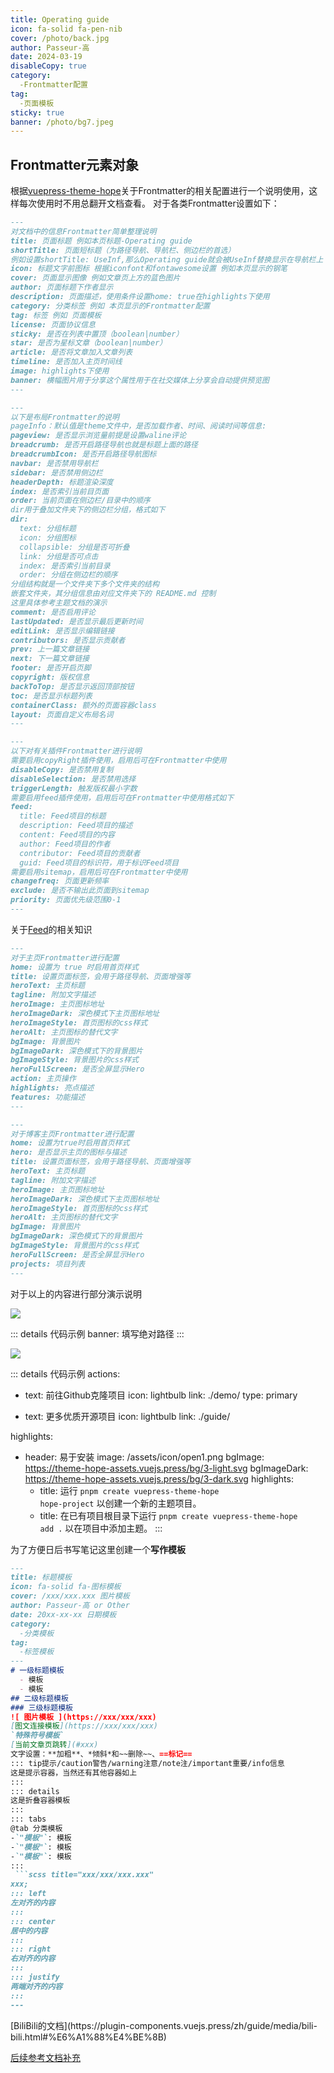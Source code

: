 ```yaml
---
title: Operating guide
icon: fa-solid fa-pen-nib
cover: /photo/back.jpg
author: Passeur-高
date: 2024-03-19
disableCopy: true
category: 
  -Frontmatter配置
tag: 
  -页面模板
sticky: true
banner: /photo/bg7.jpeg
---
```


## Frontmatter元素对象

根据[vuepress-theme-hope](https://theme-hope.vuejs.press/zh/config/frontmatter/info.html)关于Frontmatter的相关配置进行一个说明使用，这样每次使用时不用总翻开文档查看。
对于各类Frontmatter设置如下：

```md
---
对文档中的信息Frontmatter简单整理说明
title: 页面标题 例如本页标题-Operating guide
shortTitle: 页面短标题（为路径导航、导航栏、侧边栏的首选）
例如设置shortTitle: UseInf,那么Operating guide就会被UseInf替换显示在导航栏上
icon: 标题文字前图标 根据iconfont和fontawesome设置 例如本页显示的钢笔
cover: 页面显示图像 例如文章页上方的蓝色图片
author: 页面标题下作者显示
description: 页面描述，使用条件设置home: true在highlights下使用
category: 分类标签 例如 本页显示的Frontmatter配置
tag: 标签 例如 页面模板
license: 页面协议信息
sticky: 是否在列表中置顶（boolean|number）
star: 是否为星标文章（boolean|number）
article: 是否将文章加入文章列表
timeline: 是否加入主页时间线
image: highlights下使用
banner: 横幅图片用于分享这个属性用于在社交媒体上分享会自动提供预览图
---
```

```md
---
以下是布局Frontmatter的说明
pageInfo：默认值是theme文件中，是否加载作者、时间、阅读时间等信息:
pageview: 是否显示浏览量前提是设置waline评论
breadcrumb: 是否开启路径导航也就是标题上面的路径
breadcrumbIcon: 是否开启路径导航图标
navbar: 是否禁用导航栏
sidebar: 是否禁用侧边栏
headerDepth: 标题渲染深度
index: 是否索引当前目页面
order: 当前页面在侧边栏/目录中的顺序
dir用于叠加文件夹下的侧边栏分组，格式如下
dir:
  text: 分组标题
  icon: 分组图标
  collapsible: 分组是否可折叠
  link: 分组是否可点击
  index: 是否索引当前目录
  order: 分组在侧边栏的顺序
分组结构就是一个文件夹下多个文件夹的结构
嵌套文件夹，其分组信息由对应文件夹下的 README.md 控制
这里具体参考主题文档的演示
comment: 是否启用评论
lastUpdated: 是否显示最后更新时间
editLink: 是否显示编辑链接
contributors: 是否显示贡献者
prev: 上一篇文章链接
next: 下一篇文章链接
footer: 是否开启页脚
copyright: 版权信息
backToTop: 是否显示返回顶部按钮
toc: 是否显示标题列表
containerClass: 额外的页面容器class
layout: 页面自定义布局名词
---
```

```md
---
以下对有关插件Frontmatter进行说明
需要启用copyRight插件使用，启用后可在Frontmatter中使用
disableCopy: 是否禁用复制
disableSelection: 是否禁用选择
triggerLength: 触发版权最小字数
需要启用feed插件使用，启用后可在Frontmatter中使用格式如下
feed:
  title: Feed项目的标题
  description: Feed项目的描述
  content: Feed项目的内容
  author: Feed项目的作者
  contributor: Feed项目的贡献者
  guid: Feed项目的标识符，用于标识Feed项目
需要启用sitemap，启用后可在Frontmatter中使用
changefreq: 页面更新频率
exclude: 是否不输出此页面到sitemap
priority: 页面优先级范围0-1
---
```
关于[Feed](https://phuker.github.io/posts/web-feed.html#:~:text=%E7%AE%80%E5%8D%95%E5%9C%B0%E8%AF%B4%EF%BC%8Cfeed%20%E6%98%AF%E7%94%A8%E6%9D%A5%E5%85%B3%E6%B3%A8%E5%92%8C%E8%AE%A2%E9%98%85%E7%BD%91%E7%AB%99%E7%9A%84%E5%B7%A5%E5%85%B7%EF%BC%8C%E6%9C%80%E5%85%B8%E5%9E%8B%E7%9A%84%E5%B0%B1%E6%98%AF%E7%94%A8%E6%9D%A5%E8%AE%A2%E9%98%85%E5%8D%9A%E5%AE%A2%E6%96%87%E7%AB%A0%E3%80%82%20%E5%BE%88%E5%A4%9A%E4%BA%BA%E9%81%87%E5%88%B0%E5%A5%BD%E7%BD%91%E7%AB%99%EF%BC%8C%E5%8F%AF%E8%83%BD%E4%BC%9A%E9%9A%8F%E6%89%8B%E6%94%BE%E5%88%B0%E6%94%B6%E8%97%8F%E5%A4%B9%E9%87%8C%EF%BC%8C%E7%84%B6%E5%90%8E%E5%86%8D%E4%B9%9F%E4%B8%8D%E4%BC%9A%E7%82%B9%E5%BC%80%E3%80%82,%E8%80%8C%20feed%20%E5%8F%AF%E4%BB%A5%E8%AE%A9%E5%9C%A8%E6%94%B6%E8%97%8F%E5%A4%B9%E9%87%8C%E5%90%83%E7%81%B0%E7%9A%84%E7%BD%91%E7%AB%99%E2%80%9C%E6%B4%BB%E2%80%9D%E8%B5%B7%E6%9D%A5%E3%80%82)的相关知识

```md
---
对于主页Frontmatter进行配置
home: 设置为 true 时启用首页样式
title: 设置页面标签，会用于路径导航、页面增强等
heroText: 主页标题
tagline: 附加文字描述
heroImage: 主页图标地址
heroImageDark: 深色模式下主页图标地址
heroImageStyle: 首页图标的css样式
heroAlt: 主页图标的替代文字
bgImage: 背景图片
bgImageDark: 深色模式下的背景图片
bgImageStyle: 背景图片的css样式
heroFullScreen: 是否全屏显示Hero
action: 主页操作
highlights: 亮点描述
features: 功能描述
---
```

```md
---
对于博客主页Frontmatter进行配置
home: 设置为true时启用首页样式
hero: 是否显示主页的图标与描述
title: 设置页面标签，会用于路径导航、页面增强等
heroText: 主页标题
tagline: 附加文字描述
heroImage: 主页图标地址
heroImageDark: 深色模式下主页图标地址
heroImageStyle: 首页图标的css样式
heroAlt: 主页图标的替代文字
bgImage: 背景图片
bgImageDark: 深色模式下的背景图片
bgImageStyle: 背景图片的css样式
heroFullScreen: 是否全屏显示Hero
projects: 项目列表
---
```

对于以上的内容进行部分演示说明

![ ](https://pic.imgdb.cn/item/65fef3ad9f345e8d0349ab91.png)

::: details 代码示例
banner: 填写绝对路径
:::

![ ](https://pic.imgdb.cn/item/65fef6859f345e8d0365605d.png)

::: details 代码示例
actions:
  - text: 前往Github克隆项目
    icon: lightbulb
    link: ./demo/
    type: primary

  - text: 更多优质开源项目
    icon: lightbulb
    link: ./guide/

highlights:
  - header: 易于安装
    image: /assets/icon/open1.png
    bgImage: https://theme-hope-assets.vuejs.press/bg/3-light.svg
    bgImageDark: https://theme-hope-assets.vuejs.press/bg/3-dark.svg
    highlights:
      - title: 运行 <code>pnpm create vuepress-theme-hope hope-project</code> 以创建一个新的主题项目。
      - title: 在已有项目根目录下运行 <code>pnpm create vuepress-theme-hope add .</code> 以在项目中添加主题。
:::

为了方便日后书写笔记这里创建一个**写作模板**

``` md
---
title: 标题模板
icon: fa-solid fa-图标模板
cover: /xxx/xxx.xxx 图片模板
author: Passeur-高 or Other
date: 20xx-xx-xx 日期模板
category: 
  -分类模板
tag: 
  -标签模板
---
# 一级标题模板
  - 模板
  - 模板
## 二级标题模板
### 三级标题模板
![ 图片模板 ](https://xxx/xxx/xxx)
[图文连接模板](https://xxx/xxx/xxx)
`特殊符号模板`
[当前文章页跳转](#xxx)
文字设置：**加粗**、*倾斜*和~~删除~~、==标记==
::: tip提示/caution警告/warning注意/note注/important重要/info信息
这是提示容器，当然还有其他容器如上
:::
::: details
这是折叠容器模板
:::
::: tabs
@tab 分类模板
-`"模板"`: 模板
-`"模板"`: 模板
-`"模板"`: 模板
::: 
 ```scss title="xxx/xxx/xxx.xxx"
xxx;
::: left
左对齐的内容
:::
::: center
居中的内容
:::
::: right
右对齐的内容
:::
::: justify
两端对齐的内容
:::
---
```
<BiliBili bvid="BV1Sz421Z7yD" ratio="16:9" time="60" page="1" />
[BiliBili的文档](https://plugin-components.vuejs.press/zh/guide/media/bili-bili.html#%E6%A1%88%E4%BE%8B)

[后续参考文档补充](https://theme-hope.vuejs.press/zh/guide/component/built-in.html#%E6%9D%82%E9%A1%B9)

